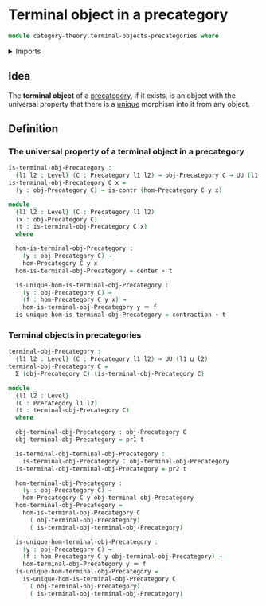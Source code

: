 # Terminal object in a precategory

```agda
module category-theory.terminal-objects-precategories where
```

<details><summary>Imports</summary>

```agda
open import category-theory.precategories

open import foundation.contractible-types
open import foundation.dependent-pair-types
open import foundation.function-types
open import foundation.universe-levels

open import foundation-core.identity-types
```

</details>

## Idea

The **terminal object** of a [precategory](category-theory.precategories.md), if
it exists, is an object with the universal property that there is a
[unique](foundation-core.contractible-types.md) morphism into it from any
object.

## Definition

### The universal property of a terminal object in a precategory

```agda
is-terminal-obj-Precategory :
  {l1 l2 : Level} (C : Precategory l1 l2) → obj-Precategory C → UU (l1 ⊔ l2)
is-terminal-obj-Precategory C x =
  (y : obj-Precategory C) → is-contr (hom-Precategory C y x)

module _
  {l1 l2 : Level} (C : Precategory l1 l2)
  (x : obj-Precategory C)
  (t : is-terminal-obj-Precategory C x)
  where

  hom-is-terminal-obj-Precategory :
    (y : obj-Precategory C) →
    hom-Precategory C y x
  hom-is-terminal-obj-Precategory = center ∘ t

  is-unique-hom-is-terminal-obj-Precategory :
    (y : obj-Precategory C) →
    (f : hom-Precategory C y x) →
    hom-is-terminal-obj-Precategory y ＝ f
  is-unique-hom-is-terminal-obj-Precategory = contraction ∘ t
```

### Terminal objects in precategories

```agda
terminal-obj-Precategory :
  {l1 l2 : Level} (C : Precategory l1 l2) → UU (l1 ⊔ l2)
terminal-obj-Precategory C =
  Σ (obj-Precategory C) (is-terminal-obj-Precategory C)

module _
  {l1 l2 : Level}
  (C : Precategory l1 l2)
  (t : terminal-obj-Precategory C)
  where

  obj-terminal-obj-Precategory : obj-Precategory C
  obj-terminal-obj-Precategory = pr1 t

  is-terminal-obj-terminal-obj-Precategory :
    is-terminal-obj-Precategory C obj-terminal-obj-Precategory
  is-terminal-obj-terminal-obj-Precategory = pr2 t

  hom-terminal-obj-Precategory :
    (y : obj-Precategory C) →
    hom-Precategory C y obj-terminal-obj-Precategory
  hom-terminal-obj-Precategory =
    hom-is-terminal-obj-Precategory C
      ( obj-terminal-obj-Precategory)
      ( is-terminal-obj-terminal-obj-Precategory)

  is-unique-hom-terminal-obj-Precategory :
    (y : obj-Precategory C) →
    (f : hom-Precategory C y obj-terminal-obj-Precategory) →
    hom-terminal-obj-Precategory y ＝ f
  is-unique-hom-terminal-obj-Precategory =
    is-unique-hom-is-terminal-obj-Precategory C
      ( obj-terminal-obj-Precategory)
      ( is-terminal-obj-terminal-obj-Precategory)
```
